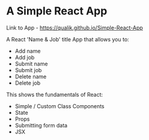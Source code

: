 # A Simple React App

Link to App - https://qualik.github.io/Simple-React-App

A React 'Name & Job' title App that allows you to:

- Add name
- Add job
- Submit name
- Submit job
- Delete name
- Delete job

This shows the fundamentals of React:

- Simple / Custom Class Components
- State
- Props
- Submitting form data
- JSX
